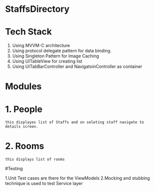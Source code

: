 # StaffsDirectory
# Tech Stack 
  1. Using MVVM-C architecture 
  2. Using protocol delegate pattern for data binding. 
  3. Using Singleton Pattern for Image Caching 
  4. Using UITableView for creating list 
  5. Using UITabBarController and NavigatoinController as container
  # Modules

 # 1. People 
    this displayes list of Staffs and on seleting staff navigate to details screen. 
# 2. Rooms
    this displays list of rooms 
    

#Testing

1.Unit Test cases are there for the ViewModels
2.Mocking and stubbing technique is used to test Service layer
